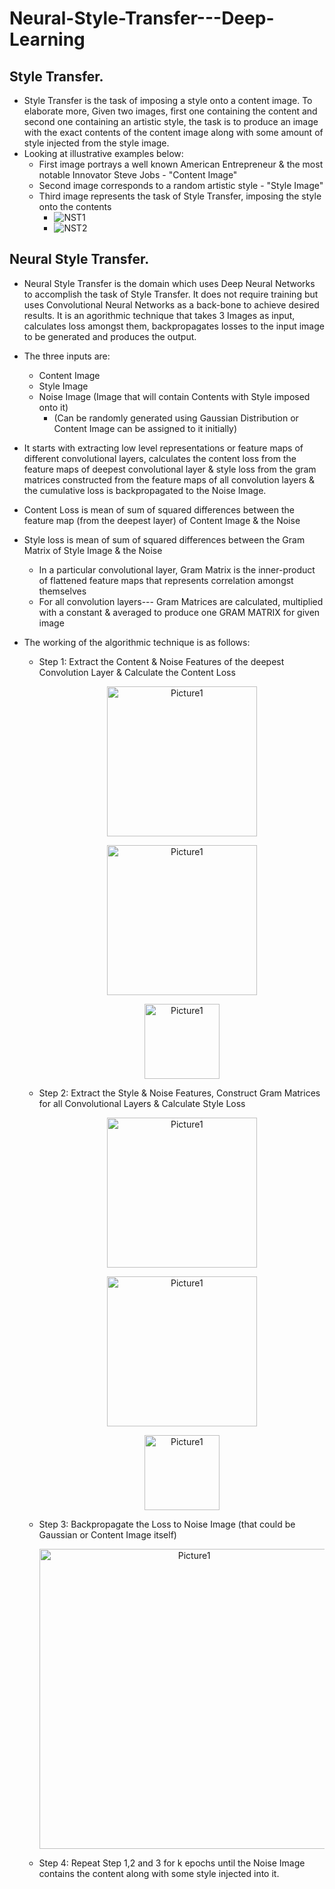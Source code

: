 # Neural-Style-Transfer---Deep-Learning


## Style Transfer.
- Style Transfer is the task of imposing a style onto a content image. 
To elaborate more, Given two images, first one containing the content and second one containing an artistic style, 
the task is to produce an image with the exact contents of the content image along with some amount of style injected from the style image. 
- Looking at illustrative examples below:
  - First image portrays a well known American Entrepreneur & the most notable Innovator Steve Jobs - "Content Image"
  - Second image corresponds to a random artistic style - "Style Image"
  - Third image represents the task of Style Transfer, imposing the style onto the contents
    - ![NST1](https://user-images.githubusercontent.com/93501171/225389414-e050e6b4-13ac-4f2f-8a81-6819c057777f.png)
    - ![NST2](https://user-images.githubusercontent.com/93501171/225390189-e5eef6de-df82-45ba-8daa-47a9bd659e2d.png)

## Neural Style Transfer.
- Neural Style Transfer is the domain which uses Deep Neural Networks to accomplish the task of Style Transfer. It does not require training
but uses Convolutional Neural Networks as a back-bone to achieve desired results. It is an agorithmic technique that takes 3 Images as input, calculates loss amongst them, backpropagates losses to the input image to be generated and produces the output.

- The three inputs are:
  - Content Image
  - Style Image
  - Noise Image (Image that will contain Contents with Style imposed onto it)
    - (Can be randomly generated using Gaussian Distribution or Content Image can be assigned to it initially)
  
- It starts with extracting low level representations or feature maps of different convolutional layers, calculates the content loss from the feature maps of deepest convolutional layer & style loss from the gram matrices constructed from the feature maps of all convolution layers & the cumulative loss is backpropagated to the Noise Image.

- Content Loss is mean of sum of squared differences between the feature map (from the deepest layer) of Content Image & the Noise

- Style loss is mean of sum of squared differences between the Gram Matrix of Style Image & the Noise
  - In a particular convolutional layer, Gram Matrix is the inner-product of flattened feature maps that represents correlation amongst themselves
  - For all convolution layers--- Gram Matrices are calculated, multiplied with a constant & averaged to produce one GRAM MATRIX for given image

- The working of the algorithmic technique is as follows:

  - Step 1: Extract the Content & Noise Features of the deepest Convolution Layer & Calculate the Content Loss
  
    <!---------------------------------------------------------------------------------------------------------------------------------------------->
    <p align="center"> 
        <img height="240" alt="Picture1" src="https://user-images.githubusercontent.com/93501171/225460411-b557ded7-9073-4cc8-8576-fd6f797a7b9b.png">
      </p> 
    <!-- ![NST-Page-1 drawio](https://user-images.githubusercontent.com/93501171/225460411-b557ded7-9073-4cc8-8576-fd6f797a7b9b.png) -->
    
    <!---------------------------------------------------------------------------------------------------------------------------------------------->
    <p align="center"> 
        <img height="240" alt="Picture1" src="https://user-images.githubusercontent.com/93501171/225460738-3b0639e9-60e9-44b0-9c5c-415513229e81.png">
      </p> 
    <!-- ![NST-Page-2 drawio](https://user-images.githubusercontent.com/93501171/225460738-3b0639e9-60e9-44b0-9c5c-415513229e81.png) -->
    
    <!---------------------------------------------------------------------------------------------------------------------------------------------->
    <p align="center"> 
        <img height="120" alt="Picture1" src="https://user-images.githubusercontent.com/93501171/225461148-3fcf998d-a673-425b-a5c5-38dc394457b1.png">
      </p> 
    <!-- ![NST-Page-3 drawio](https://user-images.githubusercontent.com/93501171/225461148-3fcf998d-a673-425b-a5c5-38dc394457b1.png) -->
    
      

     
      
      
  - Step 2: Extract the Style & Noise Features, Construct Gram Matrices for all Convolutional Layers & Calculate Style Loss
  
  
    <!---------------------------------------------------------------------------------------------------------------------------------------------->
    <p align="center"> 
        <img height="240" alt="Picture1" src="https://user-images.githubusercontent.com/93501171/225461390-bd4c2423-5f29-400c-b209-6323a917d10d.png">
      </p> 
    <!-- ![NST-Page-4 drawio](https://user-images.githubusercontent.com/93501171/225461390-bd4c2423-5f29-400c-b209-6323a917d10d.png) -->

    
    <!---------------------------------------------------------------------------------------------------------------------------------------------->
    <p align="center"> 
        <img height="240" alt="Picture1" src="https://user-images.githubusercontent.com/93501171/225461493-6073d5da-7b21-4f0e-ae6c-e41de2d44098.png">
      </p> 
    <!--  ![NST-Page-5 drawio](https://user-images.githubusercontent.com/93501171/225461493-6073d5da-7b21-4f0e-ae6c-e41de2d44098.png) -->

    
    <!---------------------------------------------------------------------------------------------------------------------------------------------->
    <p align="center"> 
        <img height="120" alt="Picture1" src="https://user-images.githubusercontent.com/93501171/225461533-22ca71cb-5767-4298-8e24-7c9d4d99d6d2.png">
      </p> 
    <!-- ![NST-Page-6 drawio](https://user-images.githubusercontent.com/93501171/225461533-22ca71cb-5767-4298-8e24-7c9d4d99d6d2.png) -->
    
  - Step 3: Backpropagate the Loss to Noise Image (that could be Gaussian or Content Image itself)
  
    <!---------------------------------------------------------------------------------------------------------------------------------------------->
    <p align="center"> 
        <img height="480" alt="Picture1" src="https://user-images.githubusercontent.com/93501171/225462169-a000095b-887d-43d4-be19-e0b82a3fc00f.png">
    </p> 
    <!-- ![NST-Page-7 drawio](https://user-images.githubusercontent.com/93501171/225462169-a000095b-887d-43d4-be19-e0b82a3fc00f.png) -->
    
    
  - Step 4: Repeat Step 1,2 and 3 for k epochs until the Noise Image contains the content along with some style injected into it.

  
